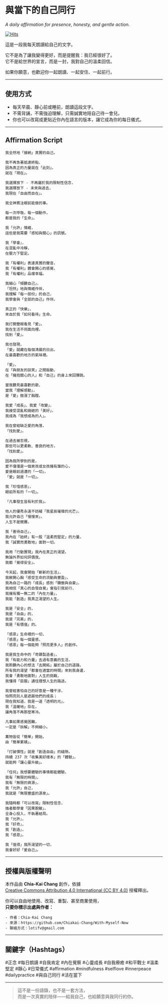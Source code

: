 # 與當下的自己同行  
*A daily affirmation for presence, honesty, and gentle action.*

[![Hits](https://hits.sh/github.com/Chiakai-Chang/With-Myself-Now.svg?label=%E7%80%8F%E8%A6%BD%E4%BA%BA%E6%AC%A1%2FHITS)](https://hits.sh/github.com/Chiakai-Chang/With-Myself-Now/)

這是一段我每天朗讀給自己的文字。

它不是為了讓我變得更好，而是提醒我：我已經很好了。  
它不是給世界的宣言，而是一封，我對自己的溫柔回信。

如果你願意，也歡迎你一起朗讀、一起安住、一起前行。

---

## 使用方式

- 每天早晨、靜心前或睡前，朗讀這段文字。
- 不需背誦，不需強迫理解，只需誠實地陪自己待一會兒。
- 你也可以改寫成更貼近你內在語言的版本，讓它成為你的每日儀式。

---

## Affirmation Script

```
我全然地「接納」真實的自己。

我不再急著抵達終點， 
因為真正的力量就在「此刻」，
就在「現在」。 

我選擇放下 - 不再屬於我的限制性信念， 
我選擇放下 - 未來與過去，
我現在「自由而自在」。

我全神貫注眼前能做的事。

每一次呼吸，每一個動作，
都是我的「生命」。

我「允許」情緒，
這些是我需要「感知與關心」的訊號。

我「學會」，
在混亂中冷靜，
在壓力下堅定。

我「有權利」表達真實的聲音，
我「有權利」體會開心的感覺，
我「有權利」品嚐幸福。

我細心「傾聽自己」，
「坦然」地與情緒作伴，
我理解「每一部份」的自己，
我學會與「全部的自己」作伴。
 
真正的「快樂」， 
來自於我「如何看待」生命。

我打開雙眼看見「愛」。
我在生活不同面向裡，
找到「愛」。

我也發現，
「愛」就藏在每個清晨的日出，
在最喜歡的地方的氣味裡。

「愛」，
在「與朋友的談笑」之間振動，
在「擁抱關心的人」和「自己」的身上來回彈跳。

當我聽見最喜歡的歌，
當我「理解感動」，
是「愛」鼓漲了胸膛。

我愛「成長」、我愛「改變」，
我接受混亂和搞砸的「美好」，
我成為「我想成為的人」。

我在曾經缺乏愛的角落，
「找到愛」。

在過去被忽視，
那些可以更柔軟、善良的地方，
「找到愛」。

因為我所學到的是，
愛不僅僅是一個男孩或女孩擁有誰的心，
愛是眼前週遭的「一切」，
「愛」就是「一切」。

我「珍惜感恩」，
眼前所有的「一切」。

「凡事發生皆有利於我」。

他人的優秀永遠不妨礙「我星辰璀璨的光芒」，
我允許自己「慢慢來」，
人生不是競賽。

我「善待自己」，
我內在「始終」有一股「溫柔而堅定」的力量，
我「誠實而勇敢地」面對一切。

我用「行動實現」我內在真正的渴望。 
無論外界如何評價我，
我都「覺得安全」。

今天起，我會開始「嶄新的生活」，
我敞開心胸「感受生命的流動與豐盈」，
我為自己一路的「成長」感到「驕傲與自豪」，
我相信「真心的自發自覺」會指引我前行，
我擁有獨一無二的「內在力量」， 
我能「創造」我真正渴望的人生。

我是「安全」的，
我是「自由」的，
我是「完美」的，
我是「有價值」的。

「感恩」生命裡的一切， 
「感恩」每一個靈感，
「感恩」每一個能夠「照亮更多人」的創作。

我是我生命中的「奇蹟製造者」，
我「有能力和力量」去過有意義的生活，
我聆聽內心的想法「去開拓」屬於自己的道路，
所有我的渴望「都會在適當的時間」來到我身邊，
我會「勇敢地面對」人生的挑戰，
我懂得「臣服」通往理想人生的路途。

我曾經害怕自己的好意是一種干涉，
怕照亮別人是遮蔽他們的成長；
現在我知道，我是一道「透明的光」，
我「溫暖地」存在， 
讓角落不再那麼寒冷。

凡事如果感覺困難，
一定是「拆解」不夠細小。

萬物皆從「簡單」開始，
由「簡單累積」。

「打破慣性」就是「創造自由」的縫隙。
持續 237 次「收集美好樣本」的「體驗」，
就能夠「讓心靈升級」。

「任何」我想要體驗的事情都能體驗，
我有「無限的時間」，
我有「無限的資源」，
我「允許」自己，
我就是「無限豐盛的源泉」。

我隨時都「可以改寫」限制性信念，
強者都學會「因果脫敏」，
全身心投入，不執著結局。
我「允許」，
我「好奇」，
我「創造」，
我「感恩」。

我「值得」我所渴望的一切，
我會好好「愛自己」。
```

---

## 授權與版權聲明

本作品由 **Chia-Kai Chang** 創作，依據  
[Creative Commons Attribution 4.0 International (CC BY 4.0)](https://creativecommons.org/licenses/by/4.0/deed.zh_TW) 授權釋出。

你可以自由地使用、改寫、重製、甚至商業使用，  
**只要你標示出處與作者：**
```
- 作者：Chia-Kai Chang  
- 來源：https://github.com/Chiakai-Chang/With-Myself-Now 
- 聯絡方式：lotifv@gmail.com
```

---

## 關鍵字（Hashtags）

#正念 #每日朗讀 #自我肯定 #內在覺察 #心靈成長 #自我療癒
#和平戰士 #溫柔堅定 #靜心 #日常儀式 #affirmation #mindfulness
#selflove #innerpeace #dailypractice #與自己同行 #活在當下

---

> 這不是一份語錄，也不是一套方法，  
> 而是一次真實的陪伴——給我自己，也給願意與我同行的你。
